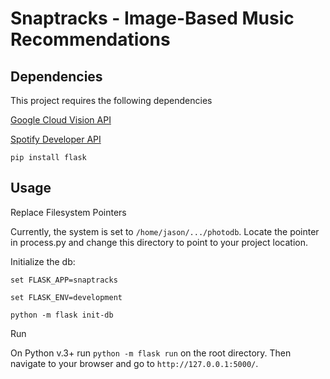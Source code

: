 # Snaptracks - Image-Based Music Recommendations

## Dependencies
This project requires the following dependencies

[Google Cloud Vision API](https://cloud.google.com/vision/docs/setup)

[Spotify Developer API](https://developer.spotify.com/dashboard/)

`pip install flask`

## Usage

Replace Filesystem Pointers

Currently, the system is set to `/home/jason/.../photodb`. Locate the pointer in process.py and change this directory to point to your project location. 

Initialize the db:

`set FLASK_APP=snaptracks`

`set FLASK_ENV=development`

`python -m flask init-db`

Run

On Python v.3+ run `python -m flask run` on the root directory. Then navigate to your browser and go to `http://127.0.0.1:5000/`. 


